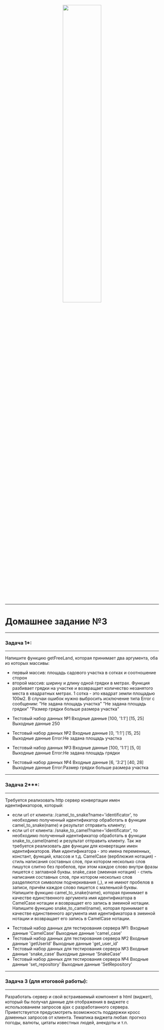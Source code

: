 <p align="center"><img width="50%" src="https://habrastorage.org/files/d73/188/3c6/d731883c64dd45baa761c17a53f42759.png"></p>

-----------------------------------------------------
# Домашнее задание №3

-----------------------------------------------------
### Задача 1*: 
-----------------------------------------------------
Напишите функцию getFreeLand, которая принимает 
два аргумента, оба из которых массивы:
- первый массив: площадь садового участка в сотках и соотношение сторон
- второй массив: ширину и длину одной грядки в метрах.
Функция разбивает грядки на участке и возвращает количество 
незанятого места в квадратных метрах.
1 сотка - это квадрат земли площадью 100м2.
В случаи ошибок нужно выбросить исключение типа Error с сообщеним:
"Не задана площадь участка"
"Не задана площадь грядки"
"Размер грядки больше размера участка"

* Тестовый набор данных №1
Входные данные
[100, '1:1']
[15, 25]
Выходные данные
250

* Тестовый набор данных №2
Входные данные
[0, '1:1']
[15, 25]
Выходные данные
Error:Не задана площадь участка

* Тестовый набор данных №3
Входные данные
[100, '1:1']
[5, 0]
Выходные данные
Error:Не задана площадь грядки

* Тестовый набор данных №4
Входные данные
[6, '3:2']
[40, 28]
Выходные данные
Error:Размер грядки больше размера участка

-----------------------------------------------------
### Задача 2***: 
-----------------------------------------------------
Требуется реализовать http сервер конвертации имен 
идентификаторов, который:
- если url от клиента: /camel_to_snake?name='identificator', 
то необходимо полученный идентификатор обработать в 
функции camel_to_snake(name) и результат отправить клиенту;
- если url от клиента: /snake_to_camel?name='identificator', 
то необходимо полученный идентификатор обработать в 
функции snake_to_camel(name) и результат отправить клиенту.
Так же требуется реализовать две функции для 
конвертации имен идентификаторов.
Имя идентификатора - это имена переменных, 
констант, функций, классов и т.д.
CamelCase (верблюжия нотация) - стиль написания 
составных слов, при котором несколько слов 
пишутся слитно без пробелов, при этом каждое 
слово внутри фразы пишется с заглавной буквы.
snake_case (змеиная нотация) - стиль написания 
составных слов, при котором несколько слов 
разделяются символом подчеркивания (_), и не 
имеют пробелов в записи, причём каждое слово 
пишется с маленькой буквы.
Напишите функцию camel_to_snake(name), которая 
принимает в качестве единственного аргумента 
имя идентификатора в CamelCase нотации и 
возвращает его запись в змеиной нотации.
Напишите функцию snake_to_camel(name), которая 
принимает в качестве единственного аргумента 
имя идентификатора в змеиной нотации и 
возвращает его запись в CamelCase нотации.

* Тестовый набор данных для тестирования сервера №1:
Входные данные
'CamelCase'
Выходные данные
'camel_case'
* Тестовый набор данных для тестирования сервера №2
Входные данные
'getUserId'
Выходные данные
'get_user_id'
* Тестовый набор данных для тестирования сервера №3
Входные данные
'snake_case'
Выходные данные
'SnakeCase'
* Тестовый набор данных для тестирования сервера №4
Входные данные
'set_repository'
Выходные данные
'SetRepository'

-----------------------------------------------------
### Задача 3 (для итоговой работы):
-----------------------------------------------------
Разработать сервер и свой встраиваемый компонент в html (виджет), который бы получал данные для 
отображения в виджете с использованием запросов 
ajax с разработанного сервера. Приветствуется 
предусмотреть возможность поддержки кросс доменных 
запросов от клиента.
Тематика виджета любая: прогноз погоды, валюты, 
цитаты известных людей, анекдоты и т.п.